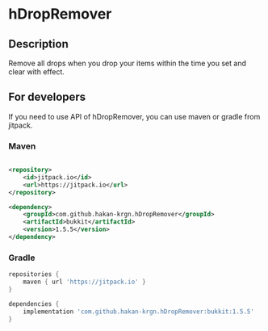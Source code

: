 # hDropRemover

## Description

Remove all drops when you drop your items within the time you set and clear with effect.

## For developers

If you need to use API of hDropRemover, you can use maven or gradle from jitpack.

### Maven

```xml

<repository>
    <id>jitpack.io</id>
    <url>https://jitpack.io</url>
</repository>

<dependency>
    <groupId>com.github.hakan-krgn.hDropRemover</groupId>
    <artifactId>bukkit</artifactId>
    <version>1.5.5</version>
</dependency>
```

### Gradle

```gradle
repositories {
    maven { url 'https://jitpack.io' }
}

dependencies {
    implementation 'com.github.hakan-krgn.hDropRemover:bukkit:1.5.5'
}
```